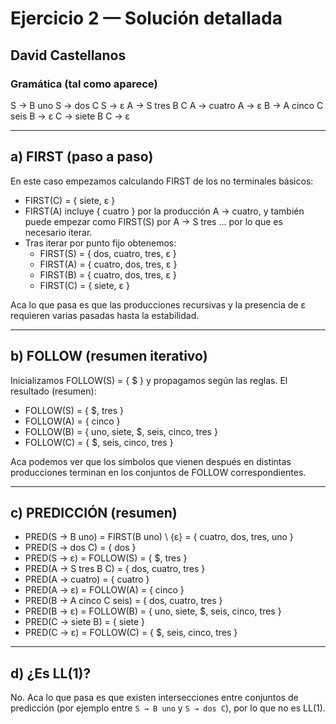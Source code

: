 # Ejercicio 2 — Solución detallada
## David Castellanos

### Gramática (tal como aparece)
S → B uno
S → dos C
S → ε
A → S tres B C
A → cuatro
A → ε
B → A cinco C seis
B → ε
C → siete B
C → ε

---
## a) FIRST (paso a paso)
En este caso empezamos calculando FIRST de los no terminales básicos:
- FIRST(C) = { siete, ε }
- FIRST(A) incluye { cuatro } por la producción A → cuatro, y también puede empezar como FIRST(S) por A → S tres ... por lo que es necesario iterar.
- Tras iterar por punto fijo obtenemos:
  - FIRST(S) = { dos, cuatro, tres, ε }
  - FIRST(A) = { cuatro, dos, tres, ε }
  - FIRST(B) = { cuatro, dos, tres, ε }
  - FIRST(C) = { siete, ε }

Aca lo que pasa es que las producciones recursivas y la presencia de ε requieren varias pasadas hasta la estabilidad.

---
## b) FOLLOW (resumen iterativo)
Inicializamos FOLLOW(S) = { $ } y propagamos según las reglas. El resultado (resumen):
- FOLLOW(S) = { $, tres }
- FOLLOW(A) = { cinco }
- FOLLOW(B) = { uno, siete, $, seis, cinco, tres }
- FOLLOW(C) = { $, seis, cinco, tres }

Aca podemos ver que los símbolos que vienen después en distintas producciones terminan en los conjuntos de FOLLOW correspondientes.

---
## c) PREDICCIÓN (resumen)
- PRED(S → B uno) = FIRST(B uno) \ {ε} = { cuatro, dos, tres, uno }
- PRED(S → dos C) = { dos }
- PRED(S → ε) = FOLLOW(S) = { $, tres }
- PRED(A → S tres B C) = { dos, cuatro, tres }
- PRED(A → cuatro) = { cuatro }
- PRED(A → ε) = FOLLOW(A) = { cinco }
- PRED(B → A cinco C seis) = { dos, cuatro, tres }
- PRED(B → ε) = FOLLOW(B) = { uno, siete, $, seis, cinco, tres }
- PRED(C → siete B) = { siete }
- PRED(C → ε) = FOLLOW(C) = { $, seis, cinco, tres }

---
## d) ¿Es LL(1)?
No. Aca lo que pasa es que existen intersecciones entre conjuntos de predicción (por ejemplo entre `S → B uno` y `S → dos C`), por lo que no es LL(1).